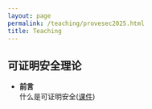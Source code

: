 ```yaml
---
layout: page
permalink: /teaching/provesec2025.html
title: Teaching
---
```


## 可证明安全理论

- **前言** \
  什么是可证明安全([课件](/teachings/provesec-slides/intro.pdf))

<br>